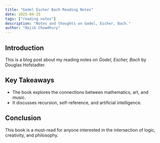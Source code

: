 ```yaml
---
title: "Godel Escher Bach Reading Notes"
date: 2025-04-25
tags: ["reading notes"]
description: "Notes and thoughts on Godel, Escher, Bach."
author: "Najib Chowdhury"
---
```


## Introduction
This is a blog post about my reading notes on *Godel, Escher, Bach* by Douglas Hofstadter.

## Key Takeaways
- The book explores the connections between mathematics, art, and music.
- It discusses recursion, self-reference, and artificial intelligence.

## Conclusion
This book is a must-read for anyone interested in the intersection of logic, creativity, and philosophy.